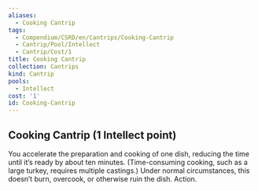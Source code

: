 ```yaml
---
aliases:
  - Cooking Cantrip
tags:
  - Compendium/CSRD/en/Cantrips/Cooking-Cantrip
  - Cantrip/Pool/Intellect
  - Cantrip/Cost/1
title: Cooking Cantrip
collection: Cantrips
kind: Cantrip
pools:
  - Intellect
cost: '1'
id: Cooking-Cantrip
---
```

## Cooking Cantrip   (1 Intellect point)  
You accelerate the preparation and cooking of one dish, reducing the time until it’s ready by about ten minutes. (Time-consuming cooking, such as a large turkey, requires multiple castings.) Under normal circumstances, this doesn’t burn, overcook, or otherwise ruin the dish. Action.   
